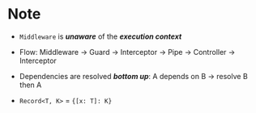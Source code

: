 # Note

-   `Middleware` is **_unaware_** of the **_execution context_**

-   Flow: Middleware → Guard → Interceptor → Pipe → Controller → Interceptor

-   Dependencies are resolved **_bottom up_**: A depends on B → resolve B then A

-   `Record<T, K>` = `{[x: T]: K}`
